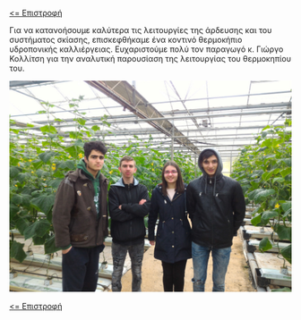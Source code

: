 <a href="../README.md"><= Επιστροφή</a><br>

<p>Για να κατανοήσουμε καλύτερα τις λειτουργίες της άρδευσης και του συστήματος σκίασης, επισκεφθήκαμε ένα κοντινό θερμοκήπιο υδροπονικής καλλιέργειας. Ευχαριστούμε πολύ τον παραγωγό κ. Γιώργο Κολλίτση για την αναλυτική παρουσίαση της λειτουργίας του θερμοκηπίου του.</p>
  <p align="center"><img src="/resources/images/episkepsi.jpg" width="700"></p>
  
  <a href="../README.md"><= Επιστροφή</a><br>
